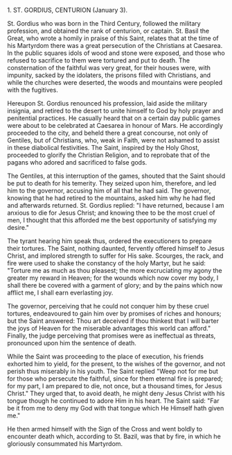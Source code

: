 
1\. ST. GORDIUS, CENTURION (January 3).

St. Gordius who was born in the Third Century, followed the military profession, and obtained the rank of centurion, or captain. St. Basil the Great, who wrote a homily in praise of this Saint, relates that at the time of his Martyrdom there was a great persecution of the Christians at Caesarea. In the public squares idols of wood and stone were exposed, and those who refused to sacrifice to them were tortured and put to death. The consternation of the faithful was very great, for their houses were, with impunity, sacked by the idolaters, the prisons filled with Christians, and while the churches were deserted, the woods and mountains were peopled with the fugitives.

Hereupon St. Gordius renounced his profession, laid aside the military insignia, and retired to the desert to unite himself to God by holy prayer and penitential practices. He casually heard that on a certain day public games were about to be celebrated at Caesarea in honour of Mars. He accordingly proceeded to the city, and beheld there a great concourse, not only of Gentiles, but of Christians, who, weak in Faith, were not ashamed to assist in these diabolical festivities. The Saint, inspired by the Holy Ghost, proceeded to glorify the Christian Religion, and to reprobate that of the pagans who adored and sacrificed to false gods.

The Gentiles, at this interruption of the games, shouted that the Saint should be put to death for his temerity. They seized upon him, therefore, and led him to the governor, accusing him of all that he had said. The governor, knowing that he had retired to the mountains, asked him why he had fled and afterwards returned. St. Gordius replied: \"I have returned, because I am anxious to die for Jesus Christ; and knowing thee to be the most cruel of men, I thought that this afforded me the best opportunity of satisfying my desire.\"

The tyrant hearing him speak thus, ordered the executioners to prepare their tortures. The Saint, nothing daunted, fervently offered himself to Jesus Christ, and implored strength to suffer for His sake. Scourges, the rack, and fire were used to shake the constancy of the holy Martyr, but he said: \"Torture me as much as thou pleasest; the more excruciating my agony the greater my reward in Heaven; for the wounds which now cover my body, I shall there be covered with a garment of glory; and by the pains which now afflict me, I shall earn everlasting joy.

The governor, perceiving that he could not conquer him by these cruel tortures, endeavoured to gain him over by promises of riches and honours; but the Saint answered: Thou art deceived if thou thinkest that I will barter the joys of Heaven for the miserable advantages this world can afford.\" Finally, the judge perceiving that promises were as ineffectual as threats, pronounced upon him the sentence of death.

While the Saint was proceeding to the place of execution, his friends exhorted him to yield, for the present, to the wishes of the governor, and not perish thus miserably in his youth. The Saint replied \"Weep not for me but for those who persecute the faithful, since for them eternal fire is prepared; for my part, I am prepared to die, not once, but a thousand times, for Jesus Christ.\" They urged that, to avoid death, he might deny Jesus Christ with his tongue though he continued to adore Him in his heart. The Saint said: \"Far be it from me to deny my God with that tongue which He Himself hath given me.\"

He then armed himself with the Sign of the Cross and went boldly to encounter death which, according to St. Bazil, was that by fire, in which he gloriously consummated his Martyrdom.

